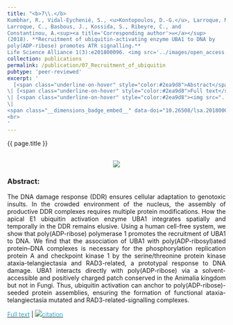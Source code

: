 ```yaml
---
title: "<b>7\\.</b> 
Kumbhar, R., Vidal-Eychenié, S., <u>Kontopoulos, D.-G.</u>, Larroque, M., 
Larroque, C., Basbous, J., Kossida, S., Ribeyre, C., and 
Constantinou, A.<sup><a title='Corresponding author'>✉</a></sup>
(2018). **Recruitment of ubiquitin-activating enzyme UBA1 to DNA by 
poly(ADP-ribose) promotes ATR signalling.** 
Life Science Alliance 1(3):e201800096. <img src='../images/open_access.png'>"
collection: publications
permalink: /publication/07_Recruitment_of_ubiquitin
pubtype: 'peer-reviewed'
excerpt: '
  [<span class="underline-on-hover" style="color:#2ea9d8">Abstract</span>](../publication/07_Recruitment_of_ubiquitin)
\| [<span class="underline-on-hover" style="color:#2ea9d8">Full text</span>](https://www.life-science-alliance.org/content/1/3/e201800096)
\| [<span class="underline-on-hover" style="color:#2ea9d8"><img src="../images/bibtex.svg">citation</span>](../bibtex/7_Recruitment_of_ubiquitin.bib)
\|
<span class="__dimensions_badge_embed__" data-doi="10.26508/lsa.201800096" data-hide-zero-citations="true" data-legend="never" data-style="large_rectangle" style="display: inline;"></span>
<br>
'
---
```


{{ page.title }}<br>
<br><center><img src="../images/publications/UBA1_paper.jpg"></center>

### Abstract:

<p style='text-align: justify;'>
The DNA damage response (DDR) ensures cellular adaptation to genotoxic 
insults. In the crowded environment of the nucleus, the assembly of 
productive DDR complexes requires multiple protein modifications. How 
the apical E1 ubiquitin activation enzyme UBA1 integrates spatially and 
temporally in the DDR remains elusive. Using a human cell-free system, 
we show that poly(ADP-ribose) polymerase 1 promotes the recruitment of 
UBA1 to DNA. We find that the association of UBA1 with 
poly(ADP-ribosyl)ated protein–DNA complexes is necessary for the 
phosphorylation replication protein A and checkpoint kinase 1 by the 
serine/threonine protein kinase ataxia-telangiectasia and RAD3-related, 
a prototypal response to DNA damage. UBA1 interacts directly with 
poly(ADP-ribose) via a solvent-accessible and positively charged patch 
conserved in the Animalia kingdom but not in Fungi. Thus, ubiquitin 
activation can anchor to poly(ADP-ribose)-seeded protein assemblies, 
ensuring the formation of functional ataxia-telangiectasia mutated and 
RAD3-related-signalling complexes.
</p>

[<span class="underline-on-hover" style="color:#2ea9d8">Full text</span>](https://www.life-science-alliance.org/content/1/3/e201800096)
\| [<span class="underline-on-hover" style="color:#2ea9d8"><img src="../images/bibtex.svg">citation</span>](../bibtex/7_Recruitment_of_ubiquitin.bib)

